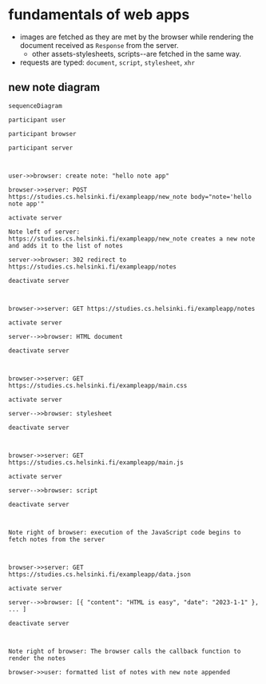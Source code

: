 # fundamentals of web apps

- images are fetched as they are met by the browser while rendering the document received as `Response` from the server.
  - other assets-stylesheets, scripts--are fetched in the same way.
- requests are typed: `document`, `script`, `stylesheet`, `xhr`


## new note diagram

```mermaid
sequenceDiagram

participant user

participant browser

participant server



user->>browser: create note: "hello note app"

browser->>server: POST https://studies.cs.helsinki.fi/exampleapp/new_note body="note='hello note app'"

activate server

Note left of server: https://studies.cs.helsinki.fi/exampleapp/new_note creates a new note and adds it to the list of notes

server->>browser: 302 redirect to https://studies.cs.helsinki.fi/exampleapp/notes

deactivate server



browser->>server: GET https://studies.cs.helsinki.fi/exampleapp/notes

activate server

server-->>browser: HTML document

deactivate server



browser->>server: GET https://studies.cs.helsinki.fi/exampleapp/main.css

activate server

server-->>browser: stylesheet

deactivate server



browser->>server: GET https://studies.cs.helsinki.fi/exampleapp/main.js

activate server

server-->>browser: script

deactivate server



Note right of browser: execution of the JavaScript code begins to fetch notes from the server



browser->>server: GET https://studies.cs.helsinki.fi/exampleapp/data.json

activate server

server-->>browser: [{ "content": "HTML is easy", "date": "2023-1-1" }, ... ]

deactivate server



Note right of browser: The browser calls the callback function to render the notes

browser->>user: formatted list of notes with new note appended
```
